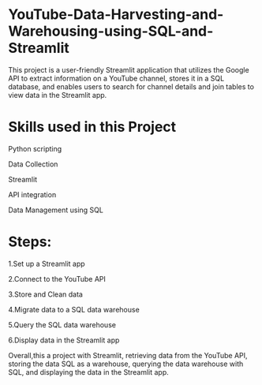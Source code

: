 # YouTube-Data-Harvesting-and-Warehousing-using-SQL-and-Streamlit
This project is a user-friendly Streamlit application that utilizes the Google API to extract information on a YouTube channel, stores it in a SQL database, and enables users to search for channel details and join tables to view data in the Streamlit app.

# Skills used in this Project
Python scripting

Data Collection

Streamlit

API integration

Data Management using SQL

# Steps:
1.Set up a Streamlit app

2.Connect to the YouTube API

3.Store and Clean data

4.Migrate data to a SQL data warehouse

5.Query the SQL data warehouse

6.Display data in the Streamlit app


Overall,this a project with Streamlit, retrieving data from the YouTube API, storing the data SQL as a warehouse, querying the data warehouse with SQL, and displaying the data in the Streamlit app.

